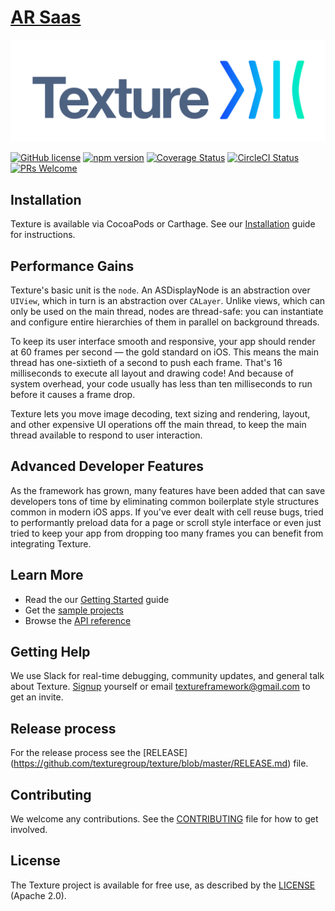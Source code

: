 # [AR Saas](https://ar.imysky.com/) 

![Texture](https://github.com/texturegroup/texture/raw/master/docs/static/images/logo.png)

[![GitHub license](https://img.shields.io/badge/license-MIT-blue.svg)](https://github.com/facebook/react/blob/master/LICENSE) [![npm version](https://img.shields.io/npm/v/react.svg?style=flat)](https://www.npmjs.com/package/react) [![Coverage Status](https://img.shields.io/coveralls/facebook/react/master.svg?style=flat)](https://coveralls.io/github/facebook/react?branch=master) [![CircleCI Status](https://circleci.com/gh/facebook/react.svg?style=shield&circle-token=:circle-token)](https://circleci.com/gh/facebook/react) [![PRs Welcome](https://img.shields.io/badge/PRs-welcome-brightgreen.svg)](https://reactjs.org/docs/how-to-contribute.html#your-first-pull-request)


## Installation

Texture is available via CocoaPods or Carthage. See our [Installation](http://texturegroup.org/docs/installation.html) guide for instructions.

## Performance Gains

Texture's basic unit is the `node`. An ASDisplayNode is an abstraction over `UIView`, which in turn is an abstraction over `CALayer`. Unlike views, which can only be used on the main thread, nodes are thread-safe: you can instantiate and configure entire hierarchies of them in parallel on background threads.

To keep its user interface smooth and responsive, your app should render at 60 frames per second — the gold standard on iOS. This means the main thread has one-sixtieth of a second to push each frame. That's 16 milliseconds to execute all layout and drawing code! And because of system overhead, your code usually has less than ten milliseconds to run before it causes a frame drop.

Texture lets you move image decoding, text sizing and rendering, layout, and other expensive UI operations off the main thread, to keep the main thread available to respond to user interaction.

## Advanced Developer Features

As the framework has grown, many features have been added that can save developers tons of time by eliminating common boilerplate style structures common in modern iOS apps. If you've ever dealt with cell reuse bugs, tried to performantly preload data for a page or scroll style interface or even just tried to keep your app from dropping too many frames you can benefit from integrating Texture.

## Learn More

* Read the our [Getting Started](http://texturegroup.org/docs/getting-started.html) guide
* Get the [sample projects](https://github.com/texturegroup/texture/tree/master/examples)
* Browse the [API reference](http://texturegroup.org/appledocs.html)

## Getting Help

We use Slack for real-time debugging, community updates, and general talk about Texture. [Signup](http://asdk-slack-auto-invite.herokuapp.com) yourself or email textureframework@gmail.com to get an invite.

## Release process

For the release process see the [RELEASE] (https://github.com/texturegroup/texture/blob/master/RELEASE.md) file.

## Contributing

We welcome any contributions. See the [CONTRIBUTING](https://github.com/texturegroup/texture/blob/master/CONTRIBUTING.md) file for how to get involved.

## License

The Texture project is available for free use, as described by the [LICENSE](https://github.com/texturegroup/texture/blob/master/LICENSE) (Apache 2.0).


